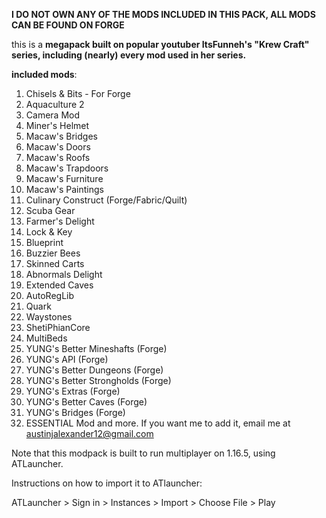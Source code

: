 **I DO NOT OWN ANY OF THE MODS INCLUDED IN THIS PACK, ALL MODS CAN BE FOUND ON FORGE**

this is a **megapack built on
popular youtuber ItsFunneh's "Krew Craft"
series, including (nearly) every mod
used in her series.**

**included mods**:
1. Chisels & Bits - For Forge
2. Aquaculture 2
3. Camera Mod
4. Miner's Helmet
5. Macaw's Bridges
6. Macaw's Doors
7. Macaw's Roofs
8. Macaw's Trapdoors
9. Macaw's Furniture
10. Macaw's Paintings
11. Culinary Construct (Forge/Fabric/Quilt)
12. Scuba Gear
13. Farmer's Delight
14. Lock & Key
15. Blueprint
16. Buzzier Bees
17. Skinned Carts
18. Abnormals Delight
19. Extended Caves
20. AutoRegLib
21. Quark
22. Waystones
23. ShetiPhianCore
24. MultiBeds
25. YUNG's Better Mineshafts (Forge)
26. YUNG's API (Forge)
27. YUNG's Better Dungeons (Forge)
28. YUNG's Better Strongholds (Forge)
29. YUNG's Extras (Forge)
30. YUNG's Better Caves (Forge)
31. YUNG's Bridges (Forge)
32. ESSENTIAL Mod
and more. If you want me to add it, email me at austinjalexander12@gmail.com

Note that this modpack is built to run multiplayer on 1.16.5, using ATLauncher.

Instructions on how to import it to ATlauncher:




ATLauncher > Sign in > Instances > Import > Choose File > Play
